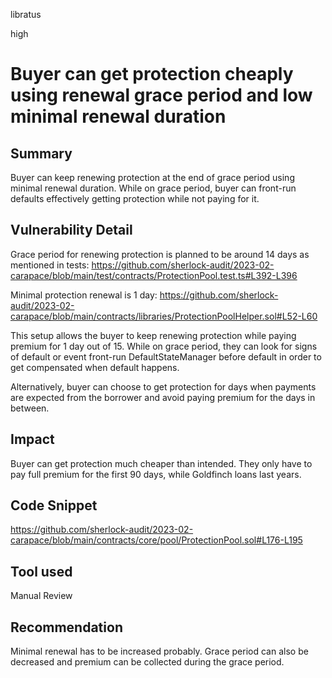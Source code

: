 libratus

high

# Buyer can get protection cheaply using renewal grace period and low minimal renewal duration

## Summary
Buyer can keep renewing protection at the end of grace period using minimal renewal duration. While on grace period, buyer can front-run defaults effectively getting protection while not paying for it.

## Vulnerability Detail
Grace period for renewing protection is planned to be around 14 days as mentioned in tests:
https://github.com/sherlock-audit/2023-02-carapace/blob/main/test/contracts/ProtectionPool.test.ts#L392-L396

Minimal protection renewal is 1 day:
https://github.com/sherlock-audit/2023-02-carapace/blob/main/contracts/libraries/ProtectionPoolHelper.sol#L52-L60

This setup allows the buyer to keep renewing protection while paying premium for 1 day out of 15. While on grace period, they can look for signs of default or event front-run DefaultStateManager before default in order to get compensated when default happens.

Alternatively, buyer can choose to get protection for days when payments are expected from the borrower and avoid paying premium for the days in between.

## Impact
Buyer can get protection much cheaper than intended. They only have to pay full premium for the first 90 days, while Goldfinch loans last years.

## Code Snippet
https://github.com/sherlock-audit/2023-02-carapace/blob/main/contracts/core/pool/ProtectionPool.sol#L176-L195

## Tool used

Manual Review

## Recommendation
Minimal renewal has to be increased probably. Grace period can also be decreased and premium can be collected during the grace period.